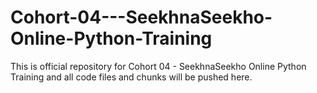 # Cohort-04---SeekhnaSeekho-Online-Python-Training
This is official repository for Cohort 04 - SeekhnaSeekho Online Python Training and all code files and chunks will be pushed here. 
